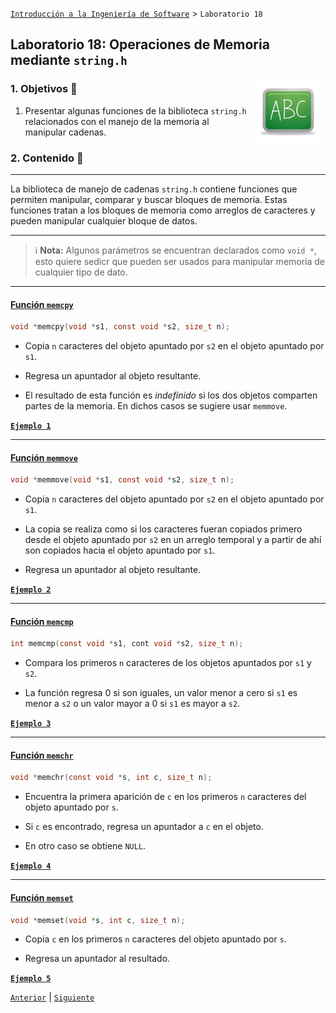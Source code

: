 [`Introducción a la Ingeniería de Software`](../README.md) > `Laboratorio 18`

## Laboratorio 18: Operaciones de Memoria mediante `string.h`

<img src="../imagenes/pizarron.png" align="right" height="100" width="100" hspace="10">

### 1. Objetivos :dart:

1. Presentar algunas funciones de la biblioteca `string.h` relacionados con el manejo de la memoria al manipular 
   cadenas.

### 2. Contenido :blue_book:

---

La biblioteca de manejo de cadenas `string.h` contiene funciones que permiten manipular, comparar y buscar bloques de
memoria. Estas funciones tratan a los bloques de memoria como arreglos de caracteres y pueden manipular cualquier bloque
de datos.

---

> :information_source: **Nota:** Algunos parámetros se encuentran declarados como `void *`, esto quiere sedicr que 
> pueden ser usados para manipular memoria de cualquier tipo de dato. 

---

#### <ins>Función `memcpy`</ins>
  
```c
void *memcpy(void *s1, const void *s2, size_t n);
```

- Copia `n` caracteres del objeto apuntado por `s2` en el objeto apuntado por `s1`.

- Regresa un apuntador al objeto resultante.

- El resultado de esta función es *indefinido* si los dos objetos comparten partes de la memoria. En dichos casos se 
  sugiere usar `memmove`.

**[`Ejemplo 1`](ejemplo01/README.md)**

---

#### <ins>Función `memmove`</ins>

```c
void *memmove(void *s1, const void *s2, size_t n);
```

- Copia `n` caracteres del objeto apuntado por `s2` en el objeto apuntado por `s1`.

- La copia se realiza como si los caracteres fueran copiados primero desde el objeto apuntado por `s2` en un arreglo
  temporal y a partir de ahí son copiados hacia el objeto apuntado por `s1`.

- Regresa un apuntador al objeto resultante.

**[`Ejemplo 2`](ejemplo02/README.md)**

---

#### <ins>Función `memcmp`</ins> 

```c
int memcmp(const void *s1, cont void *s2, size_t n);
```

- Compara los primeros `n` caracteres de los objetos apuntados por `s1` y `s2`.

- La función regresa 0 si son iguales, un valor menor a cero si `s1` es menor a `s2` o un valor mayor a 0 si `s1` es
  mayor a `s2`.

**[`Ejemplo 3`](ejemplo03/README.md)**

---

#### <ins>Función `memchr`</ins>

```c
void *memchr(const void *s, int c, size_t n);
```

- Encuentra la primera aparición de `c` en los primeros `n` caracteres del objeto apuntado por `s`.

- Si `c` es encontrado, regresa un apuntador a `c` en el objeto.

- En otro caso se obtiene `NULL`.

**[`Ejemplo 4`](ejemplo04/README.md)**

---

#### <ins>Función `memset`</ins>

```c
void *memset(void *s, int c, size_t n);
```

- Copia `c` en los primeros `n` caracteres del objeto apuntado por `s`.

- Regresa un apuntador al resultado.

**[`Ejemplo 5`](ejemplo05/README.md)**

[`Anterior`](../laboratorio17/README.md) | [`Siguiente`](../laboratorio19/README.md)
